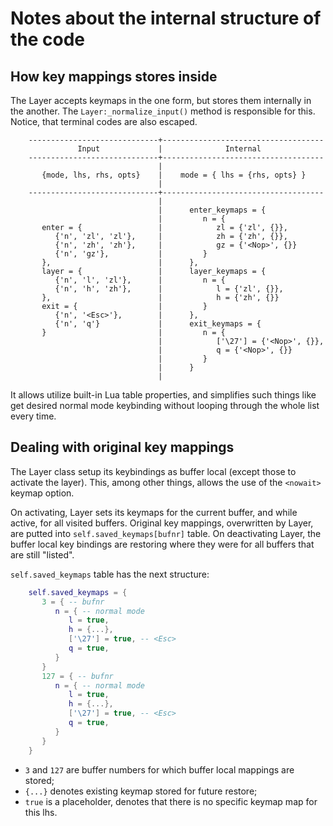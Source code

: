 # Notes about the internal structure of the code

## How key mappings stores inside

The Layer accepts keymaps in the one form, but stores them internally in the another. 
The `Layer:_normalize_input()` method is responsible for this.  Notice, that terminal
codes are also escaped.  

```
    -----------------------------+------------------------------------
               Input             |              Internal
    -----------------------------+------------------------------------
                                 |
       {mode, lhs, rhs, opts}    |    mode = { lhs = {rhs, opts} }
                                 |
    -----------------------------+------------------------------------
                                 |
                                 |      enter_keymaps = {
                                 |         n = {
       enter = {                 |            zl = {'zl', {}},
          {'n', 'zl', 'zl'},     |            zh = {'zh', {}},
          {'n', 'zh', 'zh'},     |            gz = {'<Nop>', {}}
          {'n', 'gz'},           |         }
       },                        |      },
       layer = {                 |      layer_keymaps = {
          {'n', 'l', 'zl'},      |         n = {
          {'n', 'h', 'zh'},      |            l = {'zl', {}},
       },                        |            h = {'zh', {}}
       exit = {                  |         }
          {'n', '<Esc>'},        |      },
          {'n', 'q'}             |      exit_keymaps = {
       }                         |         n = {
                                 |            ['\27'] = {'<Nop>', {}},
                                 |            q = {'<Nop>', {}}
                                 |         }
                                 |      }
                                 |
```

It allows utilize built-in Lua table properties, and simplifies such things like get
desired normal mode keybinding without looping through the whole list every time.

## Dealing with original key mappings

The Layer class setup its keybindings as buffer local (except those to activate the layer).
This, among other things, allows the use of the `<nowait>` keymap option.

On activating, Layer sets its keymaps for the current buffer, and while active, for all
visited buffers.  Original key mappings, overwritten by Layer, are putted into
`self.saved_keymaps[bufnr]` table.  On deactivating Layer, the buffer local key
bindings are restoring where they were for all buffers that are still "listed". 

`self.saved_keymaps` table has the next structure:

``` lua
    self.saved_keymaps = {
       3 = { -- bufnr
          n = { -- normal mode
             l = true,
             h = {...},
             ['\27'] = true, -- <Esc>
             q = true,
          }
       }
       127 = { -- bufnr
          n = { -- normal mode
             l = true,
             h = {...},
             ['\27'] = true, -- <Esc>
             q = true,
          }
       }
    }
```

- `3` and `127` are buffer numbers for which buffer local mappings are stored;
- `{...}` denotes existing keymap stored for future restore;
- `true` is a placeholder, denotes that there is no specific keymap map for this lhs.

<!-- vim: set tw=90: -->
